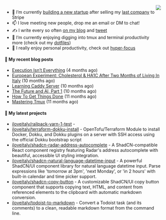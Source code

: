 <img align="right" src="https://github-readme-stats.vercel.app/api?username=iloveitaly&show_icons=true&text_color=718096&hide_title=true"/>

- 🔭 I’m currently [building a new startup](https://mikebian.co/bye-stripe-on-to-the-next-adventure/) after selling my [last company](https://suitesync.io) to Stripe
- 📫 I love meeting new people, drop me an email or DM to chat!
- ✍️ I write every so often [on my blog](http://mikebian.co/) and [tweet](https://twitter.com/mike_bianco)
- 🌱 I’m currently enjoying digging into tmux and terminal productivity more (check out my [dotfiles](https://github.com/iloveitaly/dotfiles))
- 💬 I really enjoy personal productivity, check out [hyper-focus](https://github.com/iloveitaly/hyper-focus)

#### 📜 My recent blog posts


- [Execution Isn’t Everything](https://mikebian.co/execution-isnt-everything/) (4 months ago)
- [European Experiment: Cholesterol &amp; HA1C After Two Months of Living In Italy](https://mikebian.co/european-experiment-cholesterol-ha1c-after-two-months-of-living-in-italy/) (10 months ago)
- [Learning Caddy Server](https://mikebian.co/learning-caddy-server/) (10 months ago)
- [The Future and AI, Part 1](https://mikebian.co/the-future-and-ai-part-1/) (10 months ago)
- [How To Get Things Done](https://mikebian.co/how-to-get-things-done/) (11 months ago)
- [Mastering Tmux](https://mikebian.co/mastering-tmux/) (11 months ago)

#### 🌱 My latest projects


- [iloveitaly/railpack-yarn-1-test](https://github.com/iloveitaly/railpack-yarn-1-test) - 
- [iloveitaly/terraform-dokku-install](https://github.com/iloveitaly/terraform-dokku-install) - OpenTofu/Terraform Module to install Docker, Dokku, and Dokku plugins on a server with SSH access using the official Dokku bootstrap script
- [iloveitaly/shadcn-radar-address-autocomplete](https://github.com/iloveitaly/shadcn-radar-address-autocomplete) - A ShadCN-compatible React component registry featuring Radar&#39;s address autocomplete with beautiful, accessible UI styling integration.
- [iloveitaly/shadcn-natural-language-datetime-input](https://github.com/iloveitaly/shadcn-natural-language-datetime-input) - A powerful ShadCN/UI component library for natural language datetime input. Parse expressions like &#39;tomorrow at 3pm&#39;, &#39;next Monday&#39;, or &#39;in 2 hours&#39; with built-in calendar and time picker support.
- [iloveitaly/shadcn-copy-button](https://github.com/iloveitaly/shadcn-copy-button) - A customizable ShadCN/UI copy button component that supports copying text, HTML, and content from referenced elements to the clipboard with automatic markdown conversion.
- [iloveitaly/todoist-to-markdown](https://github.com/iloveitaly/todoist-to-markdown) - Convert a Todoist task (and its comments) to a clean, readable markdown format from the command line.



